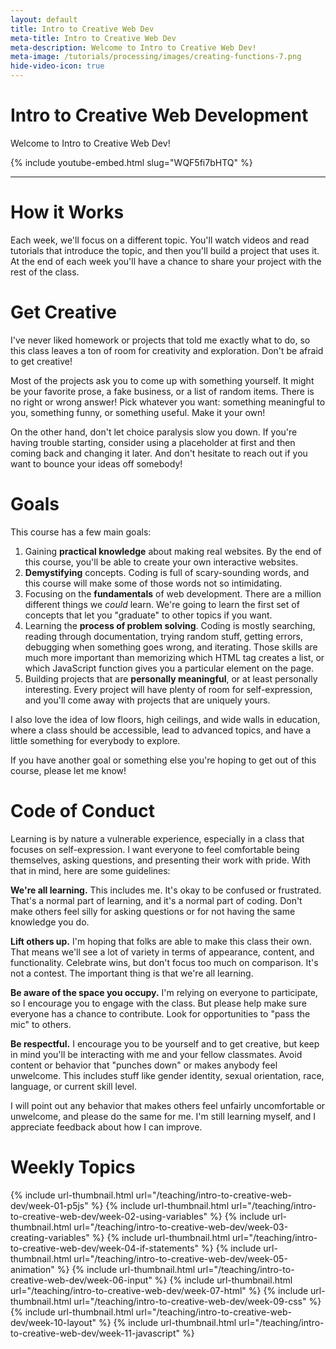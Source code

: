 ```yaml
---
layout: default
title: Intro to Creative Web Dev
meta-title: Intro to Creative Web Dev
meta-description: Welcome to Intro to Creative Web Dev!
meta-image: /tutorials/processing/images/creating-functions-7.png
hide-video-icon: true
---
```


# Intro to Creative Web Development

Welcome to Intro to Creative Web Dev!

{% include youtube-embed.html slug="WQF5fi7bHTQ" %}

---

# How it Works

Each week, we'll focus on a different topic. You'll watch videos and read tutorials that introduce the topic, and then you'll build a project that uses it. At the end of each week you'll have a chance to share your project with the rest of the class.

# Get Creative

I've never liked homework or projects that told me exactly what to do, so this class leaves a ton of room for creativity and exploration. Don't be afraid to get creative!

Most of the projects ask you to come up with something yourself. It might be your favorite prose, a fake business, or a list of random items. There is no right or
wrong answer! Pick whatever you want: something meaningful to you, something funny, or something useful. Make it your own!

On the other hand, don't let choice paralysis slow you down. If you're having trouble starting, consider using a placeholder at first and then coming back and changing it later. And don't hesitate to reach out if you want to bounce your ideas off somebody!

# Goals

This course has a few main goals:

1. Gaining **practical knowledge** about making real websites. By the end of this course, you'll be able to create your own interactive websites.
2. **Demystifying** concepts. Coding is full of scary-sounding words, and this course will make some of those words not so intimidating.
3. Focusing on the **fundamentals** of web development. There are a million different things we *could* learn. We're going to learn the first set of concepts that let you "graduate" to other topics if you want.
4. Learning the **process of problem solving**. Coding is mostly searching, reading through documentation, trying random stuff, getting errors, debugging when something goes wrong, and iterating. Those skills are much more important than memorizing which HTML tag creates a list, or which JavaScript function gives you a particular element on the page.
5. Building projects that are **personally meaningful**, or at least personally interesting. Every project will have plenty of room for self-expression, and you'll come away with projects that are uniquely yours.

I also love the idea of low floors, high ceilings, and wide walls in education, where a class should be accessible, lead to advanced topics, and have a little something for everybody to explore.

If you have another goal or something else you're hoping to get out of this course, please let me know!

# Code of Conduct

Learning is by nature a vulnerable experience, especially in a class that focuses on self-expression. I want everyone to feel comfortable being themselves, asking questions, and presenting their work with pride. With that in mind, here are some guidelines:

**We're all learning.** This includes me. It's okay to be confused or frustrated. That's a normal part of learning, and it's a normal part of coding. Don't make others feel silly for asking questions or for not having the same knowledge you do.

**Lift others up.** I'm hoping that folks are able to make this class their own. That means we'll see a lot of variety in terms of appearance, content, and functionality. Celebrate wins, but don't focus too much on comparison. It's not a contest. The important thing is that we're all learning.

**Be aware of the space you occupy.** I'm relying on everyone to participate, so I encourage you to engage with the class. But please help make sure everyone has a chance to contribute. Look for opportunities to "pass the mic" to others.

**Be respectful.** I encourage you to be yourself and to get creative, but keep in mind you'll be interacting with me and your fellow classmates. Avoid content or behavior that "punches down" or makes anybody feel unwelcome. This includes stuff like gender identity, sexual orientation, race, language, or current skill level.

I will point out any behavior that makes others feel unfairly uncomfortable or unwelcome, and please do the same for me. I'm still learning myself, and I appreciate feedback about how I can improve.

# Weekly Topics

{% include url-thumbnail.html url="/teaching/intro-to-creative-web-dev/week-01-p5js" %}
{% include url-thumbnail.html url="/teaching/intro-to-creative-web-dev/week-02-using-variables" %}
{% include url-thumbnail.html url="/teaching/intro-to-creative-web-dev/week-03-creating-variables" %}
{% include url-thumbnail.html url="/teaching/intro-to-creative-web-dev/week-04-if-statements" %}
{% include url-thumbnail.html url="/teaching/intro-to-creative-web-dev/week-05-animation" %}
{% include url-thumbnail.html url="/teaching/intro-to-creative-web-dev/week-06-input" %}
{% include url-thumbnail.html url="/teaching/intro-to-creative-web-dev/week-07-html" %}
{% include url-thumbnail.html url="/teaching/intro-to-creative-web-dev/week-09-css" %}
{% include url-thumbnail.html url="/teaching/intro-to-creative-web-dev/week-10-layout" %}
{% include url-thumbnail.html url="/teaching/intro-to-creative-web-dev/week-11-javascript" %}
